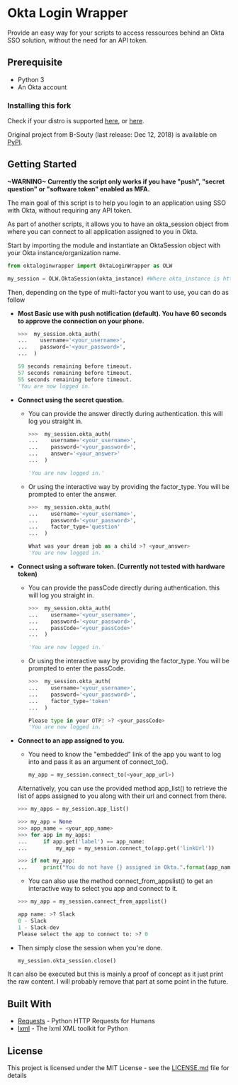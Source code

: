 # Okta Login Wrapper

Provide an easy way for your scripts to access ressources behind an Okta SSO solution, without the need for an API token.

## Prerequisite

* Python 3
* An Okta account 

### Installing this fork

Check if your distro is supported [here](https://software.opensuse.org/search?q=oktaloginwrapper),
 or [here](https://build.opensuse.org/package/show/home:eroca/python-oktaloginwrapper).

Original project from B-Souty (last release: Dec 12, 2018) is available on [PyPI](https://pypi.org/project/oktaloginwrapper).

## Getting Started

**\~WARNING\~ Currently the script only works if you have "push", "secret question" or "software token" enabled as MFA.**

The main goal of this script is to help you login to an application using SSO with Okta, without requiring any API token.

As part of another scripts, it allows you to have an okta_session object from where you can connect to all application assigned to you in Okta.

Start by importing the module and instantiate an OktaSession object with your Okta instance/organization name.
```Python
from oktaloginwrapper import OktaLoginWrapper as OLW

my_session = OLW.OktaSession(okta_instance) #Where okta_instance is https://<okta_instance>.okta.com
```

Then, depending on the type of multi-factor you want to use, you can do as follow

* **Most Basic use with push notification (default). You have 60 seconds to approve the connection on your phone.**
  ```Python
  >>>  my_session.okta_auth(
  ...    username='<your_username>',
  ...    password='<your_password>',
  ...  )
  
  59 seconds remaining before timeout.
  57 seconds remaining before timeout.
  55 seconds remaining before timeout.
  'You are now logged in.'
  ```
* **Connect using the secret question.**
  * You can provide the answer directly during authentication. this will log you straight in.
    ```Python
    >>>  my_session.okta_auth(
    ...    username='<your_username>',
    ...    password='<your_password>',
    ...    answer='<your_answer>'
    ...  )
    
    'You are now logged in.'
    ```
  * Or using the interactive way by providing the factor_type. You will be prompted to enter the answer.
    ```Python
    >>>  my_session.okta_auth(
    ...    username='<your_username>',
    ...    password='<your_password>',
    ...    factor_type='question'
    ...  )
    
    What was your dream job as a child >? <your_answer>
    'You are now logged in.'
    ```
* **Connect using a software token. (Currently not tested with hardware token)**
  * You can provide the passCode directly during authentication. this will log you straight in.
    ```Python
    >>>  my_session.okta_auth(
    ...    username='<your_username>',
    ...    password='<your_password>',
    ...    passCode='<your_passCode>'
    ...  )
    
    'You are now logged in.'
    ```
  * Or using the interactive way by providing the factor_type. You will be prompted to enter the passCode.
    ```Python
    >>>  my_session.okta_auth(
    ...    username='<your_username>',
    ...    password='<your_password>',
    ...    factor_type='token'
    ...  )
    
    Please type in your OTP: >? <your_passCode>
    'You are now logged in.'
    ```
* **Connect to an app assigned to you.**
  * You need to know the "embedded" link of the app you want to log into and pass it as an argument of connect_to(). 
    ```Python
    my_app = my_session.connect_to(<your_app_url>)
    ```
  Alternatively, you can use the provided method app_list() to retrieve the list of apps assigned to you along with their url and connect from there. 
    ```Python
    >>> my_apps = my_session.app_list()

    >>> my_app = None
    >>> app_name = <your_app_name>
    >>> for app in my_apps:
    ...     if app.get('label') == app_name:
    ...         my_app = my_session.connect_to(app.get('linkUrl'))

    >>> if not my_app:
    ...     print("You do not have {} assigned in Okta.".format(app_name))
    ```
  * You can also use the method connect_from_appslist() to get an interactive way to select you app and connect to it.
  ```Python
  >>> my_app = my_session.connect_from_appslist()
  
  app name: >? Slack
  0 - Slack
  1 - Slack-dev
  Please select the app to connect to: >? 0
  ```

* Then simply close the session when you're done.
  ```Python
  my_session.okta_session.close()
  ```

It can also be executed but this is mainly a proof of concept as it just print the raw content. 
I will probably remove that part at some point in the future.


## Built With

* [Requests](http://docs.python-requests.org/en/master/) - Python HTTP Requests for Humans
* [lxml](http://lxml.de/) - The lxml XML toolkit for Python

## License

This project is licensed under the MIT License - see the [LICENSE.md](LICENSE.md) file for details
